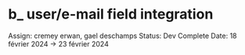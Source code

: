 # b_  user/e-mail field integration

Assign: cremey erwan, gael deschamps
Status: Dev Complete
Date: 18 février 2024 → 23 février 2024